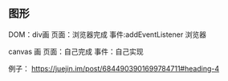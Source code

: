 ## 图形
DOM：div画
页面：浏览器完成
事件:addEventListener 浏览器

canvas 画
页面：自己完成
事件：自己实现

例子：
https://juejin.im/post/6844903901699784711#heading-4
